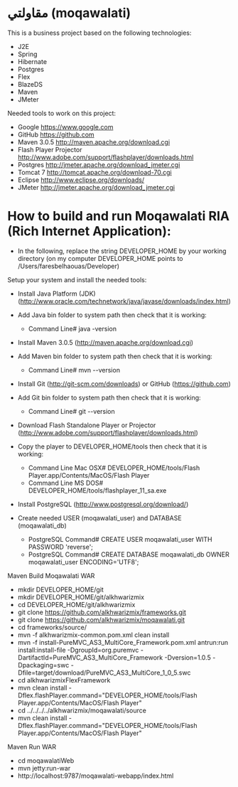 مقاولتي (moqawalati)
==========

This is a business project based on the following technologies:

* J2E
* Spring
* Hibernate
* Postgres
* Flex
* BlazeDS
* Maven
* JMeter

Needed tools to work on this project:

* Google https://www.google.com
* GitHub https://github.com
* Maven 3.0.5 http://maven.apache.org/download.cgi
* Flash Player Projector http://www.adobe.com/support/flashplayer/downloads.html
* Postgres http://jmeter.apache.org/download_jmeter.cgi
* Tomcat 7 http://tomcat.apache.org/download-70.cgi
* Eclipse http://www.eclipse.org/downloads/
* JMeter http://jmeter.apache.org/download_jmeter.cgi

How to build and run Moqawalati RIA (Rich Internet Application):
==========

* In the following, replace the string DEVELOPER_HOME by your working directory (on my computer DEVELOPER_HOME points to /Users/faresbelhaouas/Developer)

Setup your system and install the needed tools:

* Install Java Platform (JDK) (http://www.oracle.com/technetwork/java/javase/downloads/index.html)
* Add Java bin folder to system path then check that it is working:
  - Command Line# java -version

* Install Maven 3.0.5 (http://maven.apache.org/download.cgi)
* Add Maven bin folder to system path then check that it is working:
  - Command Line# mvn --version

* Install Git (http://git-scm.com/downloads) or GitHub (https://github.com)
* Add Git bin folder to system path then check that it is working:
  - Command Line# git --version

* Download Flash Standalone Player or Projector (http://www.adobe.com/support/flashplayer/downloads.html)
* Copy the player to DEVELOPER_HOME/tools then check that it is working:
  - Command Line Mac OSX# DEVELOPER_HOME/tools/Flash Player.app/Contents/MacOS/Flash Player 
  - Command Line MS DOS# DEVELOPER_HOME/tools/flashplayer_11_sa.exe

* Install PostgreSQL (http://www.postgresql.org/download/)
* Create needed USER (moqawalati_user) and DATABASE (moqawalati_db)
  - PostgreSQL Command# CREATE USER moqawalati_user WITH PASSWORD 'reverse';
  - PostgreSQL Command# CREATE DATABASE moqawalati_db OWNER moqawalati_user ENCODING='UTF8';

Maven Build Moqawalati WAR

* mkdir DEVELOPER_HOME/git
* mkdir DEVELOPER_HOME/git/alkhwarizmix
* cd DEVELOPER_HOME/git/alkhwarizmix
* git clone https://github.com/alkhwarizmix/frameworks.git
* git clone https://github.com/alkhwarizmix/moqawalati.git
* cd frameworks/source/
* mvn -f alkhwarizmix-common.pom.xml clean install
* mvn -f install-PureMVC_AS3_MultiCore_Framework.pom.xml antrun:run install:install-file -DgroupId=org.puremvc -DartifactId=PureMVC_AS3_MultiCore_Framework -Dversion=1.0.5 -Dpackaging=swc -Dfile=target/download/PureMVC_AS3_MultiCore_1_0_5.swc
* cd alkhwarizmixFlexFramework
* mvn clean install -Dflex.flashPlayer.command="DEVELOPER_HOME/tools/Flash Player.app/Contents/MacOS/Flash Player"
* cd ../../../../alkhwarizmix/moqawalati/source
* mvn clean install -Dflex.flashPlayer.command="DEVELOPER_HOME/tools/Flash Player.app/Contents/MacOS/Flash Player"

Maven Run WAR

* cd moqawalatiWeb
* mvn jetty:run-war
* http://localhost:9787/moqawalati-webapp/index.html
